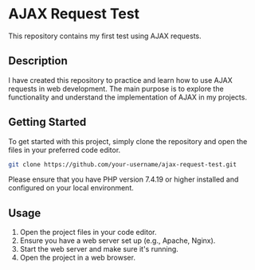 # AJAX Request Test

This repository contains my first test using AJAX requests.

## Description

I have created this repository to practice and learn how to use AJAX requests in web development. The main purpose is to explore the functionality and understand the implementation of AJAX in my projects.

## Getting Started

To get started with this project, simply clone the repository and open the files in your preferred code editor.

```bash
git clone https://github.com/your-username/ajax-request-test.git
```

Please ensure that you have PHP version 7.4.19 or higher installed and configured on your local environment.

## Usage

1. Open the project files in your code editor.
2. Ensure you have a web server set up (e.g., Apache, Nginx).
3. Start the web server and make sure it's running.
4. Open the project in a web browser.